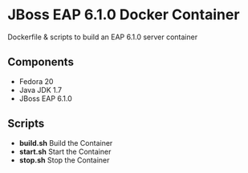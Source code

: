 # JBoss EAP 6.1.0 Docker Container

Dockerfile & scripts to build an EAP 6.1.0 server container

## Components
 - Fedora 20
 - Java JDK 1.7
 - JBoss EAP 6.1.0

## Scripts
 - **build.sh** Build the Container
 - **start.sh** Start the Container
 - **stop.sh** Stop the Container
